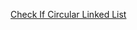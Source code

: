 [Check If Circular Linked List](https://practice.geeksforgeeks.org/problems/circular-linked-list/1?page=1&category=Linked%20List,Stack,Queue&difficulty=School,Basic,Easy&sortBy=submissions)